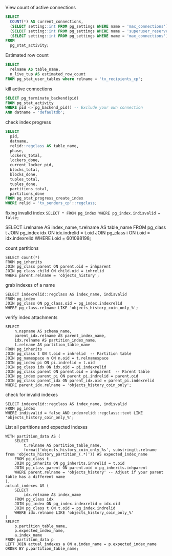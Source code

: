 View count of active connections

```sql
SELECT
  COUNT(*) AS current_connections,
  (SELECT setting::int FROM pg_settings WHERE name = 'max_connections') AS max_connections,
  (SELECT setting::int FROM pg_settings WHERE name = 'superuser_reserved_connections') AS reserved_for_superusers,
  (SELECT setting::int FROM pg_settings WHERE name = 'max_connections') - COUNT(*) AS available_connections
FROM
  pg_stat_activity;
```

Estimated row count

```sql
SELECT
  relname AS table_name,
  n_live_tup AS estimated_row_count
FROM pg_stat_user_tables where relname = 'tx_recipients_cp';
```

kill active connections

```sql
SELECT pg_terminate_backend(pid)
FROM pg_stat_activity
WHERE pid <> pg_backend_pid() -- Exclude your own connection
AND datname = 'defaultdb';
```

check index progress

```sql
SELECT
  pid,
  datname,
  relid::regclass AS table_name,
  phase,
  lockers_total,
  lockers_done,
  current_locker_pid,
  blocks_total,
  blocks_done,
  tuples_total,
  tuples_done,
  partitions_total,
  partitions_done
FROM pg_stat_progress_create_index
WHERE relid = 'tx_senders_cp'::regclass;
```


fixing invalid index
`SELECT * FROM pg_index WHERE pg_index.indisvalid = false;`

 SELECT
    i.relname AS index_name,
    t.relname AS table_name
FROM pg_class t
JOIN pg_index idx ON idx.indrelid = t.oid
JOIN pg_class i ON i.oid = idx.indexrelid
WHERE i.oid = 601098198;


count partitions
```
SELECT count(*)
FROM pg_inherits
JOIN pg_class parent ON parent.oid = inhparent
JOIN pg_class child ON child.oid = inhrelid
WHERE parent.relname = 'objects_history';
```

grab indexes of a name
```
SELECT indexrelid::regclass AS index_name, indisvalid
FROM pg_index
JOIN pg_class ON pg_class.oid = pg_index.indexrelid
WHERE pg_class.relname LIKE 'objects_history_coin_only_%';
```

verify index attachments
```
SELECT
    n.nspname AS schema_name,
    parent_idx.relname AS parent_index_name,
    idx.relname AS partition_index_name,
    t.relname AS partition_table_name
FROM pg_inherits
JOIN pg_class t ON t.oid = inhrelid  -- Partition table
JOIN pg_namespace n ON n.oid = t.relnamespace
JOIN pg_index pi ON pi.indrelid = t.oid
JOIN pg_class idx ON idx.oid = pi.indexrelid
JOIN pg_class parent ON parent.oid = inhparent  -- Parent table
JOIN pg_index parent_pi ON parent_pi.indrelid = parent.oid
JOIN pg_class parent_idx ON parent_idx.oid = parent_pi.indexrelid
WHERE parent_idx.relname = 'objects_history_coin_only';
```

check for invalid indexes
```
SELECT indexrelid::regclass AS index_name, indisvalid
FROM pg_index
WHERE indisvalid = false AND indexrelid::regclass::text LIKE 'objects_history_coin_only_%';
```


List all partitions and expected indexes
```
WITH partition_data AS (
    SELECT
        t.relname AS partition_table_name,
        format('objects_history_coin_only_%s', substring(t.relname from 'objects_history_partition_(.*)')) AS expected_index_name
    FROM pg_class t
    JOIN pg_inherits ON pg_inherits.inhrelid = t.oid
    JOIN pg_class parent ON parent.oid = pg_inherits.inhparent
    WHERE parent.relname = 'objects_history' -- Adjust if your parent table has a different name
),
actual_indexes AS (
    SELECT
        idx.relname AS index_name
    FROM pg_class idx
    JOIN pg_index ON pg_index.indexrelid = idx.oid
    JOIN pg_class t ON t.oid = pg_index.indrelid
    WHERE idx.relname LIKE 'objects_history_coin_only_%'
)
SELECT
    p.partition_table_name,
    p.expected_index_name,
    a.index_name
FROM partition_data p
LEFT JOIN actual_indexes a ON a.index_name = p.expected_index_name
ORDER BY p.partition_table_name;
```
